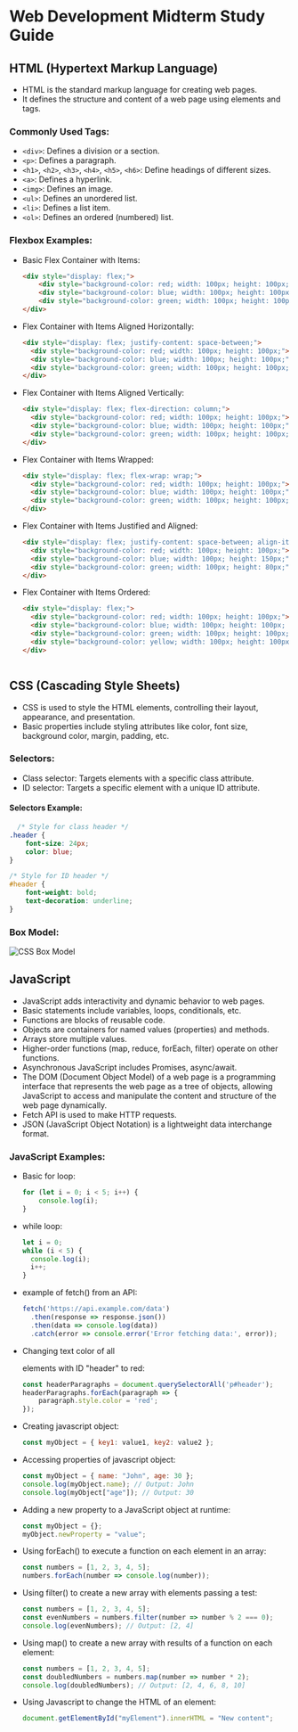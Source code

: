 # Web Development Midterm Study Guide

## HTML (Hypertext Markup Language)
- HTML is the standard markup language for creating web pages.
- It defines the structure and content of a web page using elements and tags.

### Commonly Used Tags:
- `<div>`: Defines a division or a section.
- `<p>`: Defines a paragraph.
- `<h1>`, `<h2>`, `<h3>`, `<h4>`, `<h5>`, `<h6>`: Define headings of different sizes.
- `<a>`: Defines a hyperlink.
- `<img>`: Defines an image.
- `<ul>`: Defines an unordered list.
- `<li>`: Defines a list item.
- `<ol>`: Defines an ordered (numbered) list.

### Flexbox Examples:
- Basic Flex Container with Items:
  ```html
  <div style="display: flex;">
      <div style="background-color: red; width: 100px; height: 100px;"></div>
      <div style="background-color: blue; width: 100px; height: 100px;"></div>
      <div style="background-color: green; width: 100px; height: 100px;"></div>
  </div>
  
- Flex Container with Items Aligned Horizontally:
  ```html
  <div style="display: flex; justify-content: space-between;">
    <div style="background-color: red; width: 100px; height: 100px;"></div>
    <div style="background-color: blue; width: 100px; height: 100px;"></div>
    <div style="background-color: green; width: 100px; height: 100px;"></div>
  </div>

- Flex Container with Items Aligned Vertically:
  ```html
  <div style="display: flex; flex-direction: column;">
    <div style="background-color: red; width: 100px; height: 100px;"></div>
    <div style="background-color: blue; width: 100px; height: 100px;"></div>
    <div style="background-color: green; width: 100px; height: 100px;"></div>
  </div>

- Flex Container with Items Wrapped:
  ```html
  <div style="display: flex; flex-wrap: wrap;">
    <div style="background-color: red; width: 100px; height: 100px;"></div>
    <div style="background-color: blue; width: 100px; height: 100px;"></div>
    <div style="background-color: green; width: 100px; height: 100px;"></div>
  </div>

- Flex Container with Items Justified and Aligned:
  ```html
  <div style="display: flex; justify-content: space-between; align-items: center;">
    <div style="background-color: red; width: 100px; height: 100px;"></div>
    <div style="background-color: blue; width: 100px; height: 150px;"></div>
    <div style="background-color: green; width: 100px; height: 80px;"></div>
  </div>

- Flex Container with Items Ordered:
  ```html
  <div style="display: flex;">
    <div style="background-color: red; width: 100px; height: 100px;"></div>
    <div style="background-color: blue; width: 100px; height: 100px; order: 3;"></div>
    <div style="background-color: green; width: 100px; height: 100px; order: 2;"></div>
    <div style="background-color: yellow; width: 100px; height: 100px; order: 1;"></div>
  </div>



## CSS (Cascading Style Sheets)
- CSS is used to style the HTML elements, controlling their layout, appearance, and presentation.
- Basic properties include styling attributes like color, font size, background color, margin, padding, etc.

### Selectors:
- Class selector: Targets elements with a specific class attribute.
- ID selector: Targets a specific element with a unique ID attribute.

#### Selectors Example:
  ```CSS
    /* Style for class header */
  .header {
      font-size: 24px;
      color: blue;
  }
  
  /* Style for ID header */
  #header {
      font-weight: bold;
      text-decoration: underline;
  }
```

### Box Model:
![CSS Box Model](https://www.washington.edu/accesscomputing/webd2/student/unit3/images/boxmodel.gif)

## JavaScript
- JavaScript adds interactivity and dynamic behavior to web pages.
- Basic statements include variables, loops, conditionals, etc.
- Functions are blocks of reusable code.
- Objects are containers for named values (properties) and methods.
- Arrays store multiple values.
- Higher-order functions (map, reduce, forEach, filter) operate on other functions.
- Asynchronous JavaScript includes Promises, async/await.
- The DOM (Document Object Model) of a web page is a programming interface that represents the web page as a tree of objects, allowing JavaScript to access and manipulate the content and structure of the web page dynamically.
- Fetch API is used to make HTTP requests.
- JSON (JavaScript Object Notation) is a lightweight data interchange format.

### JavaScript Examples:
- Basic for loop:
  ```javascript
  for (let i = 0; i < 5; i++) {
      console.log(i);
  }
- while loop:
  ```javascript
  let i = 0;
  while (i < 5) {
    console.log(i);
    i++;
  }
- example of fetch() from an API:
  ```javascript
  fetch('https://api.example.com/data')
    .then(response => response.json())
    .then(data => console.log(data))
    .catch(error => console.error('Error fetching data:', error));
- Changing text color of all <p> elements with ID "header" to red:
  ```javascript
  const headerParagraphs = document.querySelectorAll('p#header');
  headerParagraphs.forEach(paragraph => {
      paragraph.style.color = 'red';
  });
- Creating javascript object:
  ```javascript
  const myObject = { key1: value1, key2: value2 };
- Accessing properties of javascript object:
  ```javascript
  const myObject = { name: "John", age: 30 };
  console.log(myObject.name); // Output: John
  console.log(myObject["age"]); // Output: 30
- Adding a new property to a JavaScript object at runtime:
  ```javascript
  const myObject = {};
  myObject.newProperty = "value";
- Using forEach() to execute a function on each element in an array:
  ```javascript
  const numbers = [1, 2, 3, 4, 5];
  numbers.forEach(number => console.log(number));
- Using filter() to create a new array with elements passing a test:
  ```javascript
  const numbers = [1, 2, 3, 4, 5];
  const evenNumbers = numbers.filter(number => number % 2 === 0);
  console.log(evenNumbers); // Output: [2, 4]
- Using map() to create a new array with results of a function on each element:
  ```javascript
  const numbers = [1, 2, 3, 4, 5];
  const doubledNumbers = numbers.map(number => number * 2);
  console.log(doubledNumbers); // Output: [2, 4, 6, 8, 10]
- Using Javascript to change the HTML of an element:
  ```javascript
  document.getElementById("myElement").innerHTML = "New content";


